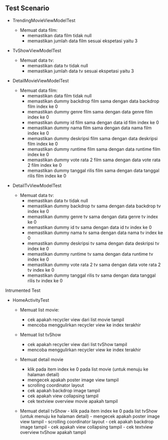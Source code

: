 ## Test Scenario
- TrendingMovieViewModelTest
    - Memuat data film:
        - memastikan data film tidak null
        - memastikan jumlah data film sesuai ekspetasi yaitu 3

- TvShowViewModelTest
    - Memuat data tv:
        - memastikan data tv tidak null
        - memastikan jumlah data tv sesuai ekspetasi yaitu 3

- DetailMovieViewModelTest
    - Memuat data film:
        - memastikan data film tidak null
        - memastikan dummy backdrop film sama dengan data backdrop film index ke 0
        - memastikan dummy genre film sama dengan data genre film index ke 0
        - memastikan dummy id film sama dengan data id film index ke 0
        - memastikan dummy nama film sama dengan data nama film index ke 0
        - memastikan dummy deskripsi film sama dengan data deskripsi film index ke 0
        - memastikan dummy runtime film sama dengan data runtime film index ke 0
        - memastikan dummy vote rata 2 film sama dengan data vote rata 2 film index ke 0
        - memastikan dummy tanggal rilis film sama dengan data tanggal rilis film index ke 0

- DetailTvViewModelTest
    - Memuat data tv:
        - memastikan data tv tidak null
        - memastikan dummy backdrop tv sama dengan data backdrop tv index ke 0
        - memastikan dummy genre tv sama dengan data genre tv index ke 0
        - memastikan dummy id tv sama dengan data id tv index ke 0
        - memastikan dummy nama tv sama dengan data nama tv index ke 0
        - memastikan dummy deskripsi tv sama dengan data deskripsi tv index ke 0
        - memastikan dummy runtime tv sama dengan data runtime tv index ke 0
        - memastikan dummy vote rata 2 tv sama dengan data vote rata 2 tv index ke 0
        - memastikan dummy tanggal rilis tv sama dengan data tanggal rilis tv index ke 0


Intrumented Test
- HomeActivityTest
    - Memuat list movie:
        - cek apakah recycler view dari list movie tampil
        - mencoba menggulirkan recycler view ke index terakhir

    - Memuat list tvShow
        - cek apakah recycler view dari list tvShow tampil
        - mencoba menggulirkan recycler view ke index terakhir

    - Memuat detail movie
        - klik pada item index ke 0 pada list movie (untuk menuju ke halaman detail)
        - mengecek apakah poster image view tampil
        - scrolling coordinator layout
        - cek apakah backdrop image tampil
        - cek apakah view collapsing tampil
        - cek textview overview movie apakah tampil

    - Memuat detail tvShow
            - klik pada item index ke 0 pada list tvShow (untuk menuju ke halaman detail)
            - mengecek apakah poster image view tampil
            - scrolling coordinator layout
            - cek apakah backdrop image tampil
            - cek apakah view collapsing tampil
            - cek textview overview tvShow apakah tampil

















